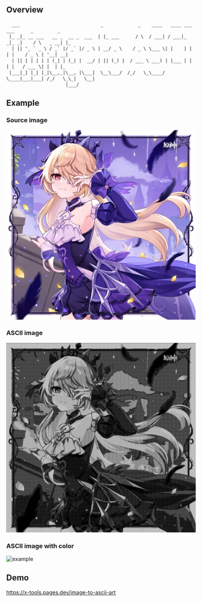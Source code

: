 ## Overview
```
  ___                              _             _    ____   ____ ___ ___      _         _   
 |_ _|_ __ ___   __ _  __ _  ___  | |_ ___      / \  / ___| / ___|_ _|_ _|    / \   _ __| |_ 
  | || '_ ` _ \ / _` |/ _` |/ _ \ | __/ _ \    / _ \ \___ \| |    | | | |    / _ \ | '__| __|
  | || | | | | | (_| | (_| |  __/ | || (_) |  / ___ \ ___) | |___ | | | |   / ___ \| |  | |_ 
 |___|_| |_| |_|\__,_|\__, |\___|  \__\___/  /_/   \_\____/ \____|___|___| /_/   \_\_|   \__|
                      |___/     
```                                                             

## Example

### Source image
![example](/assets/images/example.webp)

### ASCII image
![example](/assets/images/ascii_1.png)


### ASCII image with color
![example](/assets/images/ascii_2.png)

## Demo

https://x-tools.pages.dev/image-to-ascii-art